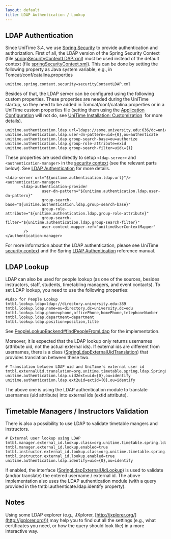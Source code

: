 ```yaml
---
layout: default
title: LDAP Authentication / Lookup
---
```



## LDAP Authentication

Since UniTime 3.4, we use [Spring Security](http://projects.spring.io/spring-security/) to provide authentication and authorization. First of all, the LDAP version of the Spring Security Context (file [springSecurityContextLDAP.xml](https://github.com/UniTime/unitime/blob/master/WebContent/WEB-INF/securityContextLDAP.xml)) must be used instead of the default context (file [springSecurityContext.xml](https://github.com/UniTime/unitime/blob/master/WebContent/WEB-INF/securityContext.xml)). This can be done by setting the following property as Java system variable, e.g., in Tomcat/conf/catalina.properties
```
unitime.spring.context.security=securityContextLDAP.xml
```

Besides of that, the LDAP server can be configured using the following custom properties. These properties are needed during the UniTime startup, so they need to be added in Tomcat/conf/catalina.properties or in a UniTime custom properties file (setting them using the [Application Configuration](application-configuration) will not do, see [UniTime Installation: Customization](installation#customization)  for more details).
```
unitime.authentication.ldap.url=ldaps://some.university.edu:636/dc=university,dc=edu
unitime.authentication.ldap.user-dn-pattern=uid={0},ou=authenticate
unitime.authentication.ldap.group-search-base=ou=authorize
unitime.authentication.ldap.group-role-attribute=exid
unitime.authentication.ldap.group-search-filter=uid\={1}
```

These properties are used directly to setup `<ldap-server>` and `<authentication-manager>` in the [security context](https://github.com/UniTime/unitime/blob/master/WebContent/WEB-INF/securityContext.xml#L100) (see the relevant parts below). See [LDAP Authentication](http://docs.spring.io/spring-security/site/docs/3.1.x/reference/ldap.html) for more details.
```
<ldap-server url="${unitime.authentication.ldap.url}"/>
<authentication-manager>
       <ldap-authentication-provider
                user-dn-pattern="${unitime.authentication.ldap.user-dn-pattern}"
                group-search-base="${unitime.authentication.ldap.group-search-base}"
                group-role-attribute="${unitime.authentication.ldap.group-role-attribute}"
                group-search-filter="${unitime.authentication.ldap.group-search-filter}"
                user-context-mapper-ref="unitimeUserContextMapper"
        />
</authentication-manager>
```

For more information about the LDAP authentication, please see UniTime [security context](https://github.com/UniTime/unitime/blob/master/WebContent/WEB-INF/securityContext.xml#L100) and the Spring [LDAP Authentication](http://docs.spring.io/spring-security/site/docs/3.1.x/reference/ldap.html) reference manual.

## LDAP Lookup

LDAP can also be used for people lookup (as one of the sources, besides instructors, staff, students, timetabling managers, and event contacts). To set LDAP lookup, you need to use the following properties:
```
#Ldap for People Lookup
tmtbl.lookup.ldap=ldap://directory.university.edu:389
tmtbl.lookup.ldap.name=ou=directory,dc=university,dc=edu
tmtbl.lookup.ldap.phone=phone,officePhone,homePhone,telephoneNumber
tmtbl.lookup.ldap.department=department
tmtbl.lookup.ldap.position=position,title
```

See [PeopleLookupBackend#findPeopleFromLdap](https://github.com/UniTime/unitime/blob/master/JavaSource/org/unitime/timetable/server/lookup/PeopleLookupBackend.java#L375) for the implementation.

Moreover, it is expected that the LDAP lookup only returns usernames (attribute uid, not the actual external ids). If external ids are different from usernames, there is a class ([SpringLdapExternalUidTranslation](https://github.com/UniTime/unitime/blob/master/JavaSource/org/unitime/timetable/spring/ldap/SpringLdapExternalUidTranslation.java)) that provides translation between these two.
```
# Translation between LDAP uid and UniTime's external user id
tmtbl.externalUid.translation=org.unitime.timetable.spring.ldap.SpringLdapExternalUidTranslation
unitime.authentication.ldap.uid2ext=uid={0},ou=identify
unitime.authentication.ldap.ext2uid=extid={0},ou=identify
```

The above one is using the LDAP authentication module to translate usernames (uid attribute) into external ids (extid attribute).

## Timetable Managers / Instructors Validation

There is also a possibility to use LDAP to validate timetable mangers and instructors.
```
# External user lookup using LDAP
tmtbl.manager.external_id.lookup.class=org.unitime.timetable.spring.ldap.SpringLdapExternalUidLookup
tmtbl.manager.external_id.lookup.enabled=true
tmtbl.instructor.external_id.lookup.class=org.unitime.timetable.spring.ldap.SpringLdapExternalUidLookup
tmtbl.instructor.external_id.lookup.enabled=true
unitime.authentication.ldap.identify=uid={0},ou=identify
```

If enabled, the interface ([SpringLdapExternalUidLookup](https://github.com/UniTime/unitime/blob/master/JavaSource/org/unitime/timetable/spring/ldap/SpringLdapExternalUidLookup.java)) is used to validate (and/or translate) the entered username / external id. The above implementation also uses the LDAP authentication module (with a query provided in the tmtbl.authenticate.ldap.identify property).

## Notes

Using some LDAP explorer (e.g., JXplorer, [http://jxplorer.org/](http://jxplorer.org/)) may help you to find out all the settings (e.g., what certificates you need, or how the query should look like) in a more interactive way.
